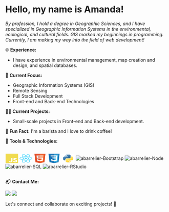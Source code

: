 
 # Hello, my name is Amanda!

_By profession, I hold a degree in Geographic Sciences, and I have specialized in Geographic Information Systems in the environmental, ecological, and cultural fields. GIS marked my beginnings in programming. Currently, I am making my way into the field of web development!_

🌐 **Experience:**
- I have experience in environmental management, map creation and design, and spatial databases.

🚀 **Current Focus:**
- Geographic Information Systems (GIS)
- Remote Sensing
- Full Stack Development
- Front-end and Back-end Technologies

👨‍💻 **Current Projects:**
- Small-scale projects in Front-end and Back-end development.

🌿 **Fun Fact:**
I'm a barista and I love to drink coffee!

🔧 **Tools & Technologies:**
<div style="display: inline_block; margin-bottom: 10px;"><br>
  <img align="center" alt="abarrelier-Js" height="30" width="40" src="https://raw.githubusercontent.com/devicons/devicon/master/icons/javascript/javascript-plain.svg">
  <img align="center" alt="abarrelier-React" height="30" width="40" src="https://raw.githubusercontent.com/devicons/devicon/master/icons/react/react-original.svg">
  <img align="center" alt="abarrelier-HTML" height="30" width="40" src="https://raw.githubusercontent.com/devicons/devicon/master/icons/html5/html5-original.svg">
  <img align="center" alt="abarrelier-CSS" height="30" width="40" src="https://raw.githubusercontent.com/devicons/devicon/master/icons/css3/css3-original.svg">
  <img align="center" alt="abarrelier-Python" height="30" width="40" src="https://raw.githubusercontent.com/devicons/devicon/master/icons/python/python-original.svg">
  <img align="center" alt="abarrelier-Bootstrap" height="30" width="40" src="https://cdn.jsdelivr.net/gh/devicons/devicon/icons/bootstrap/bootstrap-original.svg">
  <img align="center" alt="abarrelier-Node" height="30" width="40" src="https://cdn.jsdelivr.net/gh/devicons/devicon/icons/nodejs/nodejs-original.svg">
  <img align="center" alt="abarrelier-SQL" height="30" width="40" src="https://cdn.jsdelivr.net/gh/devicons/devicon/icons/postgresql/postgresql-original.svg">
  <img align="center" alt="abarrelier-RStudio" height="30" width="40" src="https://cdn.jsdelivr.net/gh/devicons/devicon/icons/rstudio/rstudio-original.svg">
</div>

##
📬 **Contact Me:**
<div> 
  <a href="mailto:abarrelier.bg@gmail.com"><img src="https://img.shields.io/badge/-Gmail-%23333?style=for-the-badge&logo=gmail&logoColor=white" target="_blank" height="30"></a>
  <a href="https://www.linkedin.com/in/amanda-bogantes-barrelier-a827b7221/?originalSubdomain=cr" target="_blank"><img src="https://img.shields.io/badge/-LinkedIn-%230077B5?style=for-the-badge&logo=linkedin&logoColor=white" target="_blank" height="30"></a> 
</div>

Let's connect and collaborate on exciting projects! 🌟


